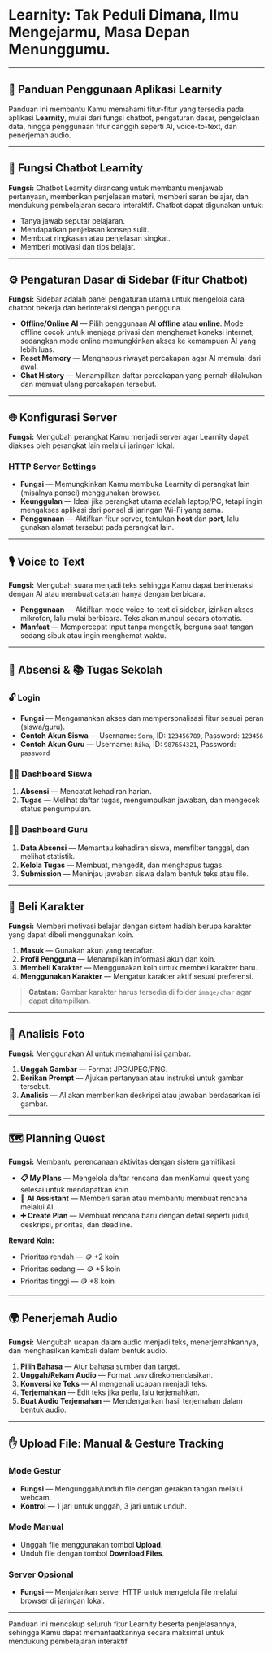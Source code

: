 # Learnity: Tak Peduli Dimana, Ilmu Mengejarmu, Masa Depan Menunggumu.

---

## 📖 Panduan Penggunaan Aplikasi Learnity

Panduan ini membantu Kamu memahami fitur-fitur yang tersedia pada aplikasi **Learnity**, mulai dari fungsi chatbot, pengaturan dasar, pengelolaan data, hingga penggunaan fitur canggih seperti AI, voice-to-text, dan penerjemah audio.

---

## 💬 Fungsi Chatbot Learnity

**Fungsi:** Chatbot Learnity dirancang untuk membantu menjawab pertanyaan, memberikan penjelasan materi, memberi saran belajar, dan mendukung pembelajaran secara interaktif. Chatbot dapat digunakan untuk:

* Tanya jawab seputar pelajaran.
* Mendapatkan penjelasan konsep sulit.
* Membuat ringkasan atau penjelasan singkat.
* Memberi motivasi dan tips belajar.

---

## ⚙️ Pengaturan Dasar di Sidebar (Fitur Chatbot)

**Fungsi:** Sidebar adalah panel pengaturan utama untuk mengelola cara chatbot bekerja dan berinteraksi dengan pengguna.

* **Offline/Online AI** — Pilih penggunaan AI **offline** atau **online**. Mode offline cocok untuk menjaga privasi dan menghemat koneksi internet, sedangkan mode online memungkinkan akses ke kemampuan AI yang lebih luas.
* **Reset Memory** — Menghapus riwayat percakapan agar AI memulai dari awal.
* **Chat History** — Menampilkan daftar percakapan yang pernah dilakukan dan memuat ulang percakapan tersebut.

---

## 🌐 Konfigurasi Server

**Fungsi:** Mengubah perangkat Kamu menjadi server agar Learnity dapat diakses oleh perangkat lain melalui jaringan lokal.

### HTTP Server Settings

* **Fungsi** — Memungkinkan Kamu membuka Learnity di perangkat lain (misalnya ponsel) menggunakan browser.
* **Keunggulan** — Ideal jika perangkat utama adalah laptop/PC, tetapi ingin mengakses aplikasi dari ponsel di jaringan Wi-Fi yang sama.
* **Penggunaan** — Aktifkan fitur server, tentukan **host** dan **port**, lalu gunakan alamat tersebut pada perangkat lain.

---

## 🎙️ Voice to Text

**Fungsi:** Mengubah suara menjadi teks sehingga Kamu dapat berinteraksi dengan AI atau membuat catatan hanya dengan berbicara.

* **Penggunaan** — Aktifkan mode voice-to-text di sidebar, izinkan akses mikrofon, lalu mulai berbicara. Teks akan muncul secara otomatis.
* **Manfaat** — Mempercepat input tanpa mengetik, berguna saat tangan sedang sibuk atau ingin menghemat waktu.

---

## 📅 Absensi & 📚 Tugas Sekolah

### 🔓 Login

* **Fungsi** — Mengamankan akses dan mempersonalisasi fitur sesuai peran (siswa/guru).
* **Contoh Akun Siswa** — Username: `Sora`, ID: `123456789`, Password: `123456`
* **Contoh Akun Guru** — Username: `Rika`, ID: `987654321`, Password: `password`

### 🧑‍🎓 Dashboard Siswa

1. **Absensi** — Mencatat kehadiran harian.
2. **Tugas** — Melihat daftar tugas, mengumpulkan jawaban, dan mengecek status pengumpulan.

### 👩‍🏫 Dashboard Guru

1. **Data Absensi** — Memantau kehadiran siswa, memfilter tanggal, dan melihat statistik.
2. **Kelola Tugas** — Membuat, mengedit, dan menghapus tugas.
3. **Submission** — Meninjau jawaban siswa dalam bentuk teks atau file.

---

## 🛒 Beli Karakter

**Fungsi:** Memberi motivasi belajar dengan sistem hadiah berupa karakter yang dapat dibeli menggunakan koin.

1. **Masuk** — Gunakan akun yang terdaftar.
2. **Profil Pengguna** — Menampilkan informasi akun dan koin.
3. **Membeli Karakter** — Menggunakan koin untuk membeli karakter baru.
4. **Menggunakan Karakter** — Mengatur karakter aktif sesuai preferensi.

> **Catatan:** Gambar karakter harus tersedia di folder `image/char` agar dapat ditampilkan.

---

## 📸 Analisis Foto

**Fungsi:** Menggunakan AI untuk memahami isi gambar.

1. **Unggah Gambar** — Format JPG/JPEG/PNG.
2. **Berikan Prompt** — Ajukan pertanyaan atau instruksi untuk gambar tersebut.
3. **Analisis** — AI akan memberikan deskripsi atau jawaban berdasarkan isi gambar.

---

## 🗺️ Planning Quest

**Fungsi:** Membantu perencanaan aktivitas dengan sistem gamifikasi.

* **📋 My Plans** — Mengelola daftar rencana dan menKamui quest yang selesai untuk mendapatkan koin.
* **🤖 AI Assistant** — Memberi saran atau membantu membuat rencana melalui AI.
* **➕ Create Plan** — Membuat rencana baru dengan detail seperti judul, deskripsi, prioritas, dan deadline.

**Reward Koin:**

* Prioritas rendah — 🪙 +2 koin
* Prioritas sedang — 🪙 +5 koin
* Prioritas tinggi — 🪙 +8 koin

---

## 🌍 Penerjemah Audio

**Fungsi:** Mengubah ucapan dalam audio menjadi teks, menerjemahkannya, dan menghasilkan kembali dalam bentuk audio.

1. **Pilih Bahasa** — Atur bahasa sumber dan target.
2. **Unggah/Rekam Audio** — Format `.wav` direkomendasikan.
3. **Konversi ke Teks** — AI mengenali ucapan menjadi teks.
4. **Terjemahkan** — Edit teks jika perlu, lalu terjemahkan.
5. **Buat Audio Terjemahan** — Mendengarkan hasil terjemahan dalam bentuk audio.

---

## ✋ Upload File: Manual & Gesture Tracking

### Mode Gestur

* **Fungsi** — Mengunggah/unduh file dengan gerakan tangan melalui webcam.
* **Kontrol** — 1 jari untuk unggah, 3 jari untuk unduh.

### Mode Manual

* Unggah file menggunakan tombol **Upload**.
* Unduh file dengan tombol **Download Files**.

### Server Opsional

* **Fungsi** — Menjalankan server HTTP untuk mengelola file melalui browser di jaringan lokal.

---

Panduan ini mencakup seluruh fitur Learnity beserta penjelasannya, sehingga Kamu dapat memanfaatkannya secara maksimal untuk mendukung pembelajaran interaktif.
